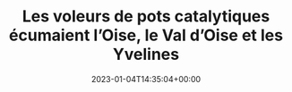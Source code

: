 ---
isIndex: false
title: Les voleurs de pots catalytiques écumaient l’Oise, le Val d’Oise et les Yvelines
date: 2023-01-04T14:35:04+00:00
publications_concerned:
  - sophie-rey-gascon
press:
  title: Le Parisien
  url: https://www.bfmtv.com/paris/paris-la-soeur-d-un-terroriste-du-bataclan-condamnee-pour-avoir-aide-deux-mineures-a-partir-en-syrie_AD-202212020723.html
---
